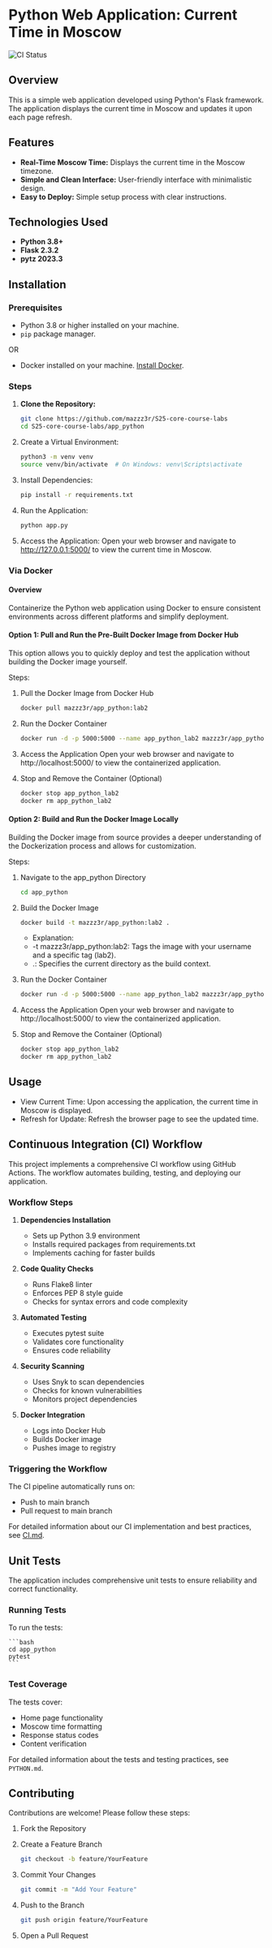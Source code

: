 # Python Web Application: Current Time in Moscow

![CI Status](https://github.com/mazzz3r/S25-core-course-labs/actions/workflows/python-app.yml/badge.svg)

## Overview

This is a simple web application developed using Python's Flask framework. The application displays the current time in Moscow and updates it upon each page refresh.

## Features

- **Real-Time Moscow Time:** Displays the current time in the Moscow timezone.
- **Simple and Clean Interface:** User-friendly interface with minimalistic design.
- **Easy to Deploy:** Simple setup process with clear instructions.

## Technologies Used

- **Python 3.8+**
- **Flask 2.3.2**
- **pytz 2023.3**

## Installation

### Prerequisites

- Python 3.8 or higher installed on your machine.
- `pip` package manager.

OR

- Docker installed on your machine. [Install Docker](https://docs.docker.com/get-docker/).

### Steps

1. **Clone the Repository:**

   ```bash
   git clone https://github.com/mazzz3r/S25-core-course-labs
   cd S25-core-course-labs/app_python
   ```

2.	Create a Virtual Environment:

    ```bash
    python3 -m venv venv
    source venv/bin/activate  # On Windows: venv\Scripts\activate
    ```

3.	Install Dependencies:

    ```bash
    pip install -r requirements.txt
    ```

4.	Run the Application:

    ```bash
    python app.py
    ```

5.	Access the Application:
    Open your web browser and navigate to http://127.0.0.1:5000/ to view the current time in Moscow.

### Via Docker

#### Overview

Containerize the Python web application using Docker to ensure consistent environments across different platforms and simplify deployment.

#### Option 1: Pull and Run the Pre-Built Docker Image from Docker Hub

This option allows you to quickly deploy and test the application without building the Docker image yourself.

Steps:
1.	Pull the Docker Image from Docker Hub

    ```bash
    docker pull mazzz3r/app_python:lab2
    ```

2.	Run the Docker Container

    ```bash
    docker run -d -p 5000:5000 --name app_python_lab2 mazzz3r/app_python:lab2
    ```

3.	Access the Application
Open your web browser and navigate to http://localhost:5000/ to view the containerized application.

4.	Stop and Remove the Container (Optional)

    ```bash
    docker stop app_python_lab2
    docker rm app_python_lab2
    ```

#### Option 2: Build and Run the Docker Image Locally

Building the Docker image from source provides a deeper understanding of the Dockerization process and allows for customization.

Steps:
1.	Navigate to the app_python Directory

    ```bash
    cd app_python
    ```

2.	Build the Docker Image

    ```bash
    docker build -t mazzz3r/app_python:lab2 .
    ```

	- Explanation:
	- -t mazzz3r/app_python:lab2: Tags the image with your username and a specific tag (lab2).
	- .: Specifies the current directory as the build context.

3.	Run the Docker Container

    ```bash
    docker run -d -p 5000:5000 --name app_python_lab2 mazzz3r/app_python:lab2
    ```

4.	Access the Application
Open your web browser and navigate to http://localhost:5000/ to view the containerized application.
5.	Stop and Remove the Container (Optional)

    ```bash
    docker stop app_python_lab2
    docker rm app_python_lab2
    ```


## Usage
- View Current Time: Upon accessing the application, the current time in Moscow is displayed.
- Refresh for Update: Refresh the browser page to see the updated time.

## Continuous Integration (CI) Workflow

This project implements a comprehensive CI workflow using GitHub Actions. The workflow automates building, testing, and deploying our application.

### Workflow Steps

1. **Dependencies Installation**
   - Sets up Python 3.9 environment
   - Installs required packages from requirements.txt
   - Implements caching for faster builds

2. **Code Quality Checks**
   - Runs Flake8 linter
   - Enforces PEP 8 style guide
   - Checks for syntax errors and code complexity

3. **Automated Testing**
   - Executes pytest suite
   - Validates core functionality
   - Ensures code reliability

4. **Security Scanning**
   - Uses Snyk to scan dependencies
   - Checks for known vulnerabilities
   - Monitors project dependencies

5. **Docker Integration**
   - Logs into Docker Hub
   - Builds Docker image
   - Pushes image to registry

### Triggering the Workflow

The CI pipeline automatically runs on:
- Push to main branch
- Pull request to main branch

For detailed information about our CI implementation and best practices, see [CI.md](CI.md).

## Unit Tests

The application includes comprehensive unit tests to ensure reliability and correct functionality.

### Running Tests

To run the tests:

    ```bash
    cd app_python
    pytest
    ```


### Test Coverage

The tests cover:
- Home page functionality
- Moscow time formatting
- Response status codes
- Content verification

For detailed information about the tests and testing practices, see `PYTHON.md`.

## Contributing

Contributions are welcome! Please follow these steps:

1. Fork the Repository
2. Create a Feature Branch

    ```bash
    git checkout -b feature/YourFeature
    ```

3.	Commit Your Changes

    ```bash
    git commit -m "Add Your Feature"
    ```

4.	Push to the Branch

    ```bash
    git push origin feature/YourFeature
    ```

5.	Open a Pull Request
